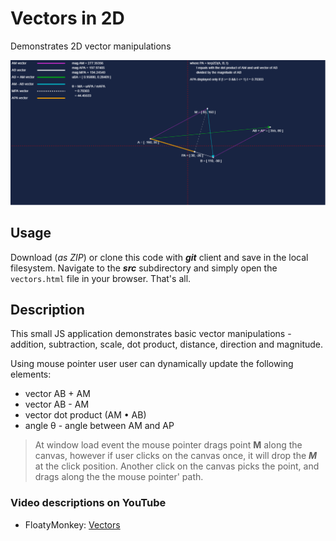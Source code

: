 # Vectors in 2D
Demonstrates 2D vector manipulations

![Demo](docs/img/pic.png)

## Usage

Download (*as ZIP*) or clone this code with ***git*** client and save in the local filesystem. Navigate to the ***src*** subdirectory and simply open the ```vectors.html``` file in your browser. That's all.

## Description

This small JS application  demonstrates basic vector manipulations - addition, subtraction, scale, dot product, distance, direction and magnitude.

Using mouse pointer user user can dynamically update the following elements:

- vector AB + AM
- vector AB - AM
- vector dot product (AM &bull; AB)
- angle &theta; - angle between AM and AP


> At window load event the mouse pointer drags point **M** along the canvas, however if user clicks on the canvas once, it will drop the ***M*** at the click position. Another click on the canvas picks the point, and drags along the the mouse pointer' path.

### Video descriptions on YouTube

- FloatyMonkey: [Vectors](https://youtu.be/Ej3ZVxljJfo?si=i8qKHQKPKVN7yH_j)
